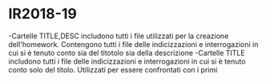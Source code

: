 # IR2018-19
-Cartelle TITLE,DESC includono tutti i file utilizzati per la creazione dell'homework. Contengono tutti i file delle indicizzazioni e interrogazioni in cui si è tenuto conto sia del titotolo sia della descrizione
-Cartelle TITLE includono tutti i file delle indicizzazioni e interrogazioni in cui si è tenuto conto solo del titolo. Utilizzati per essere confrontati con i primi
